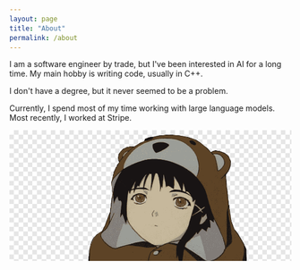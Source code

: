 ```yaml
---
layout: page
title: "About"
permalink: /about
---
```


I am a software engineer by trade, but I've been interested in AI for a long time. My main hobby is writing code, usually in C++.

I don't have a degree, but it never seemed to be a problem.

Currently, I spend most of my time working with large language models. Most recently, I worked at Stripe.

![Lain of course](lain.png)